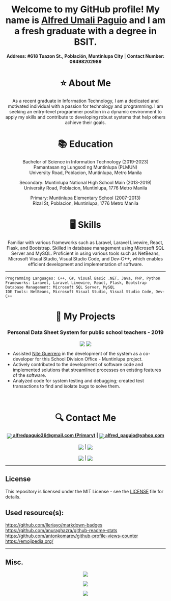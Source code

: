<h1 align="center"> Welcome to my GitHub profile! My name is <a href="https://www.facebook.com/FleetingComet">Alfred Umali Paguio</a> and I am a fresh graduate with a degree in BSIT.</h1>

<p align="center">
  <strong>Address: #618 Tuazon St., Población, Muntinlupa City</strong> | <strong>Contact Number: 09498202989</strong>
</p>

<h1 align="center"> ⭐ About Me</h1>

<p align="center">
As a recent graduate in Information Technology, I am a dedicated and motivated individual with a passion for technology and programming. I am seeking an entry-level programmer position in a dynamic environment to apply my skills and contribute to developing robust systems that help others achieve their goals.
</p>

<h1 align="center">📚 Education</h1>

<p align="center">
Bachelor of Science in Information Technology (2019-2023)<br>
Pamantasan ng Lungsod ng Muntinlupa (PLMUN)<br>
University Road, Poblacion, Muntinlupa, Metro Manila
</p>

<p align="center">
Secondary: Muntinlupa National High School Main (2013-2019)<br>
University Road, Poblacion, Muntinlupa, 1776 Metro Manila
</p>

<p align="center">
Primary: Muntinlupa Elementary School (2007-2013)<br>
Rizal St, Poblacion, Muntinlupa, 1776 Metro Manila
</p>

<h1 align="center">🖥️ Skills</h1>

<p align="center">
Familiar with various frameworks such as Laravel, Laravel Livewire, React, Flask, and Bootstrap. Skilled in database management using Microsoft SQL Server and MySQL. Proficient in using various tools such as NetBeans, Microsoft Visual Studio, Visual Studio Code, and Dev-C++, which enables efficient development and implementation of software.
</p>

---

    Programming Languages: C++, C#, Visual Basic .NET, Java, PHP, Python
    Frameworks: Laravel, Laravel Livewire, React, Flask, Bootstrap
    Database Management: Microsoft SQL Server, MySQL
    IDE Tools: NetBeans, Microsoft Visual Studio, Visual Studio Code, Dev-C++

<h1 align="center">📁 My Projects</h1>

<h3 align="center">Personal Data Sheet System for public school teachers - 2019</h3>
<p align="center">
    <img align="center" src="https://img.shields.io/badge/c%23-%23239120.svg?style=for-the-badge&logo=c-sharp&logoColor=white">
    <img align="center" src="https://img.shields.io/badge/mysql-%2300f.svg?style=for-the-badge&logo=mysql&logoColor=white">
</p>
<p align="center">
    <ul>
        <li>
        Assisted <a href="https://www.facebook.com/nite.guerrero">Nite Guerrero</a> in the development of the system as a co-developer for this School Division Office - Muntinlupa project.
        </li>
        <li>
        Actively contributed to the development of software code and implemented solutions that streamlined processes on existing features of the software.
        </li>
        <li>
        Analyzed code for system testing and debugging; created test transactions to find and isolate bugs to solve them.
        </li>
    </ul>
</p>
<br>



<h1 align="center">🔍 Contact Me</h1>

<p align="center">
    <strong>
        <a href="mailto:alfredpaguio36@gmail.com"><img align="center" src="https://img.shields.io/badge/Gmail-D14836?style=for-the-badge&logo=gmail&logoColor=white" /> alfredpaguio36@gmail.com (Primary)</a> |
        <a href="mailto:alfred_paguio@yahoo.com"><img align="center" src="https://img.shields.io/badge/Yahoo!-6001D2?style=for-the-badge&logo=Yahoo!&logoColor=white" /> alfred_paguio@yahoo.com</a>
    </strong>
    <br />
    <br />
    <strong>
        <a href="https://www.linkedin.com/in/alfred-paguio-322364260"><img align="center" src="https://img.shields.io/badge/linkedin-%230077B5.svg?style=for-the-badge&logo=linkedin&logoColor=white" /></a>
    </strong>
    |
    <strong>
        <a href="https://www.facebook.com/FleetingComet/"><img align="center" src="https://img.shields.io/badge/Facebook-%231877F2.svg?style=for-the-badge&logo=Facebook&logoColor=white" /></a>
    </strong>
    <br />
    <br />
    <strong>
        <a href="https://github.com/AlfredPaguio/AlfredPaguio.github.io/raw/main/res/AlfredPaguio_CV.docx"><img align="center" src="https://img.shields.io/badge/-You%20can%20download%20my%20CV%20here-brightgreen" /></a>
    </strong>
    |
    <strong>
        <a href="https://github.com/AlfredPaguio/AlfredPaguio.github.io/raw/main/res/AlfredPaguio_CV.pdf"><img align="center" src="https://img.shields.io/badge/-PDF%20Version%20here-orange" /></a>
    </strong>
    
</p>


---

## License

This repository is licensed under the MIT License - see the [LICENSE](LICENSE) file for details.

## Used resource(s):

https://github.com/Ileriayo/markdown-badges<br>
https://github.com/anuraghazra/github-readme-stats<br>
https://github.com/antonkomarev/github-profile-views-counter<br>
https://emojipedia.org/

---

## Misc.

<p align="center">
<img align="center" src="https://komarev.com/ghpvc/?username=AlfredPaguio&style=flat-square">
</p>


<p align="center">
<img align="center" src="https://github-readme-stats.vercel.app/api?username=AlfredPaguio&count_private=true&theme=dark">
</p>

<p align="center">
<img align="center" src="https://github-readme-stats.vercel.app/api/top-langs/?username=AlfredPaguio&count_private=true&theme=dark&layout=compact">
</p>